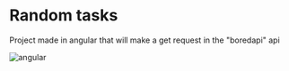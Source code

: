 # Random tasks

Project made in angular that will make a get request in the "boredapi" api


![angular]({https://img.shields.io/badge/Angular-DD0031?style=for-the-badge&logo=angular&logoColor=white})

